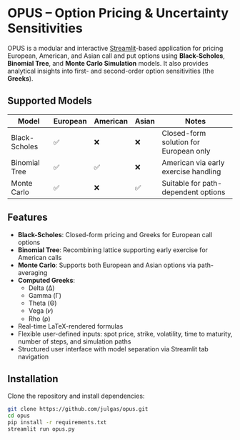 # OPUS – Option Pricing & Uncertainty Sensitivities

OPUS is a modular and interactive [Streamlit](https://streamlit.io)-based application for pricing European, American, and Asian call and put options using **Black-Scholes**, **Binomial Tree**, and **Monte Carlo Simulation** models. It also provides analytical insights into first- and second-order option sensitivities (the **Greeks**).

## Supported Models

| Model         | European | American | Asian | Notes                                 |
|---------------|----------|----------|-------|----------------------------------------|
| Black-Scholes | ✅        | ❌        | ❌     | Closed-form solution for European only |
| Binomial Tree | ✅        | ✅        | ❌     | American via early exercise handling   |
| Monte Carlo   | ✅        | ❌        | ✅     | Suitable for path-dependent options    |

## Features

- **Black-Scholes**: Closed-form pricing and Greeks for European call options  
- **Binomial Tree**: Recombining lattice supporting early exercise for American calls  
- **Monte Carlo**: Supports both European and Asian options via path-averaging  
- **Computed Greeks**:
  - Delta (Δ)  
  - Gamma (Γ)  
  - Theta (Θ)  
  - Vega (𝜈)  
  - Rho (ρ)  
- Real-time LaTeX-rendered formulas  
- Flexible user-defined inputs: spot price, strike, volatility, time to maturity, number of steps, and simulation paths  
- Structured user interface with model separation via Streamlit tab navigation

## Installation

Clone the repository and install dependencies:

```bash
git clone https://github.com/julgas/opus.git
cd opus
pip install -r requirements.txt
streamlit run opus.py
